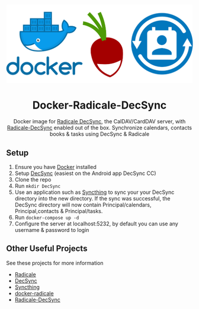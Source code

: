 <p align="center">
<img src="logo.png" alt="Logo" />
</p>

<h1 align="center">Docker-Radicale-DecSync</h1>

<p align="center">
Docker image for <a href="https://github.com/39aldo39/Radicale-DecSync">Radicale DecSync</a>, the CalDAV/CardDAV server, with <a href="https://github.com/39aldo39/Radicale-DecSync">Radicale-DecSync</a> enabled out of the box. Synchronize calendars, contacts books & tasks using DecSync & Radicale
</p>

## Setup
1. Ensure you have [Docker](https://www.docker.com/) installed
2. Setup [DecSync](https://github.com/39aldo39/DecSync) (easiest on the Android app DecSync CC)
3. Clone the repo
4. Run `mkdir DecSync`
5. Use an application such as [Syncthing](https://github.com/syncthing/syncthing) to sync your your DecSync directory into the new directory. If the sync was successful, the DecSync directory will now contain Principal/calendars, Principal,contacts & Principal/tasks.
7. Run `docker-compose up -d`
8. Configure the server at localhost:5232, by default you can use any username & password to login

## Other Useful Projects
See these projects for more information
- [Radicale](https://github.com/Kozea/Radicale)
- [DecSync](https://github.com/39aldo39/DecSync)
- [Syncthing](https://github.com/syncthing/syncthing)
- [docker-radicale](https://github.com/tomsquest/docker-radicale) 
- [Radicale-DecSync](https://github.com/39aldo39/Radicale-DecSync)

